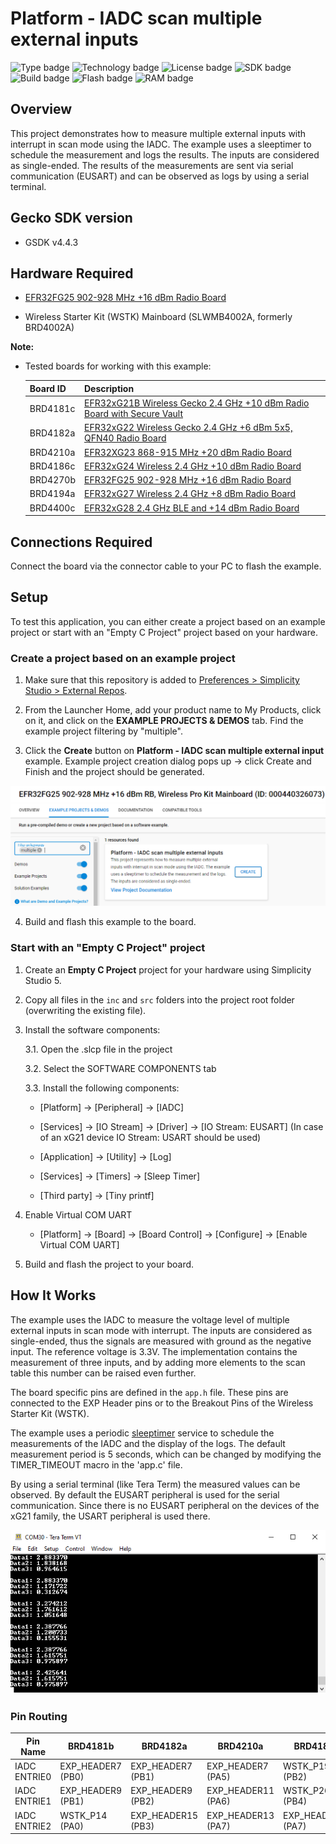 # Platform - IADC scan multiple external inputs #
![Type badge](https://img.shields.io/badge/dynamic/json?url=https://raw.githubusercontent.com/SiliconLabs/application_examples_ci/master/platform_applications/platform_iadc_scan_multiple_external_input_common.json&label=Type&query=type&color=green)
![Technology badge](https://img.shields.io/badge/dynamic/json?url=https://raw.githubusercontent.com/SiliconLabs/application_examples_ci/master/platform_applications/platform_iadc_scan_multiple_external_input_common.json&label=Technology&query=technology&color=green)
![License badge](https://img.shields.io/badge/dynamic/json?url=https://raw.githubusercontent.com/SiliconLabs/application_examples_ci/master/platform_applications/platform_iadc_scan_multiple_external_input_common.json&label=License&query=license&color=green)
![SDK badge](https://img.shields.io/badge/dynamic/json?url=https://raw.githubusercontent.com/SiliconLabs/application_examples_ci/master/platform_applications/platform_iadc_scan_multiple_external_input_common.json&label=SDK&query=sdk&color=green)
![Build badge](https://img.shields.io/endpoint?url=https://raw.githubusercontent.com/SiliconLabs/application_examples_ci/master/platform_applications/platform_iadc_scan_multiple_external_input_build_status.json)
![Flash badge](https://img.shields.io/badge/dynamic/json?url=https://raw.githubusercontent.com/SiliconLabs/application_examples_ci/master/platform_applications/platform_iadc_scan_multiple_external_input_common.json&label=Flash&query=flash&color=blue)
![RAM badge](https://img.shields.io/badge/dynamic/json?url=https://raw.githubusercontent.com/SiliconLabs/application_examples_ci/master/platform_applications/platform_iadc_scan_multiple_external_input_common.json&label=RAM&query=ram&color=blue)

## Overview ##

This project demonstrates how to measure multiple external inputs with interrupt in scan mode using the IADC. The example uses a sleeptimer to schedule the measurement and logs the results. The inputs are considered as single-ended. The results of the measurements are sent via serial communication (EUSART) and can be observed as logs by using a serial terminal.

## Gecko SDK version ##

- GSDK v4.4.3

## Hardware Required ##

- [EFR32FG25 902-928 MHz +16 dBm Radio Board](https://www.silabs.com/development-tools/wireless/proprietary/fg25-rb4270b-efr32fg25-radio-board?tab=overview)

- Wireless Starter Kit (WSTK) Mainboard (SLWMB4002A, formerly BRD4002A)

**Note:**

   - Tested boards for working with this example: 

      | Board ID | Description  |
      | ---------------------- | ------ |
      | BRD4181c | [EFR32xG21B Wireless Gecko 2.4 GHz +10 dBm Radio Board with Secure Vault](https://www.silabs.com/development-tools/wireless/slwrb4181c-efr32xg21-wireless-gecko-radio-board?tab=overview)|
      | BRD4182a | [EFR32xG22 Wireless Gecko 2.4 GHz +6 dBm 5x5, QFN40 Radio Board](https://www.silabs.com/development-tools/wireless/slwrb4182a-efr32xg22-wireless-gecko-radio-board?tab=overview)|
      | BRD4210a | [EFR32XG23 868-915 MHz +20 dBm Radio Board](https://www.silabs.com/development-tools/wireless/xg23-rb4210a-efr32xg23-868-915-mhz-20-dbm-radio-board?tab=overview)|
      | BRD4186c | [EFR32xG24 Wireless 2.4 GHz +10 dBm Radio Board](https://www.silabs.com/development-tools/wireless/xg24-rb4186c-efr32xg24-wireless-gecko-radio-board?tab=overview)|
      | BRD4270b | [EFR32FG25 902-928 MHz +16 dBm Radio Board](https://www.silabs.com/development-tools/wireless/proprietary/fg25-rb4270b-efr32fg25-radio-board?tab=overview)|
      | BRD4194a | [EFR32xG27 Wireless 2.4 GHz +8 dBm Radio Board](https://www.silabs.com/development-tools/wireless/xg27-rb4194a-efr32xg27-8-dbm-wireless-radio-board?tab=overview)|
      | BRD4400c | [EFR32xG28 2.4 GHz BLE and +14 dBm Radio Board](https://www.silabs.com/development-tools/wireless/xg28-rb4400c-efr32xg28-2-4-ghz-ble-and-14-dbm-radio-board?tab=overview)|

## Connections Required ##

Connect the board via the connector cable to your PC to flash the example.

## Setup ##

To test this application, you can either create a project based on an example project or start with an "Empty C Project" project based on your hardware.

### Create a project based on an example project ###

1. Make sure that this repository is added to [Preferences > Simplicity Studio > External Repos](https://docs.silabs.com/simplicity-studio-5-users-guide/latest/ss-5-users-guide-about-the-launcher/welcome-and-device-tabs).

2. From the Launcher Home, add your product name to My Products, click on it, and click on the **EXAMPLE PROJECTS & DEMOS** tab. Find the example project filtering by "multiple".

3. Click the **Create** button on **Platform - IADC scan multiple external input** example. Example project creation dialog pops up -> click Create and Finish and the project should be generated.

![create_project](image/create_project.png)

4. Build and flash this example to the board.

### Start with an "Empty C Project" project ###

1. Create an **Empty C Project** project for your hardware using Simplicity Studio 5.

2. Copy all files in the `inc` and `src` folders into the project root folder (overwriting the existing file).

3. Install the software components:

    3.1. Open the .slcp file in the project

    3.2. Select the SOFTWARE COMPONENTS tab

    3.3. Install the following components:

    - [Platform] → [Peripheral] → [IADC]

    - [Services] → [IO Stream] → [Driver] → [IO Stream: EUSART] (In case of an xG21 device IO Stream: USART should be used)

    - [Application] → [Utility] → [Log]

    - [Services] → [Timers] → [Sleep Timer]

    - [Third party] → [Tiny printf]

4. Enable Virtual COM UART

    - [Platform] → [Board] → [Board Control] → [Configure] → [Enable Virtual COM UART]

5. Build and flash the project to your board.

## How It Works ##

The example uses the IADC to measure the voltage level of multiple external inputs in scan mode with interrupt. The inputs are considered as single-ended, thus the signals are measured with ground as the negative input. The reference voltage is 3.3V. The implementation contains the measurement of three inputs, and by adding more elements to the scan table this  number can be raised even further.

The board specific pins are defined in the `app.h` file. These pins are connected to the EXP Header pins or to the Breakout Pins of the Wireless Starter Kit (WSTK). 

The example uses a periodic [sleeptimer](https://docs.silabs.com/gecko-platform/5.0.2/platform-service/sleeptimer) service to schedule the measurements of the IADC and the display of the logs. The default measurement period is 5 seconds, which can be changed by modifying the TIMER_TIMEOUT macro in the 'app.c' file.


By using a serial terminal (like Tera Term) the measured values can be observed. By default the EUSART peripheral is used for the serial communication. Since there is no EUSART peripheral on the devices of the xG21 family, the USART peripheral is used there. 

![log](image/log.png)


### Pin Routing ###
| Pin Name | BRD4181b | BRD4182a | BRD4210a | BRD4186c | BRD4270b | BRD4194A | BRD4400C |
| --- | --- | --- | --- | --- | --- | --- | --- |
| IADC ENTRIE0 | EXP_HEADER7 (PB0) | EXP_HEADER7 (PB1) | EXP_HEADER7 (PA5) | WSTK_P19 (PB2) | EXP_HEADER10 (PB4) | EXP_HEADER7 (PB0) | EXP_HEADER11 (PB4) |
| IADC ENTRIE1 | EXP_HEADER9 (PB1) | EXP_HEADER9 (PB2) | EXP_HEADER11 (PA6) | WSTK_P26 (PB4) | EXP_HEADER15 (PB2) | EXP_HEADER9 (PB1) | EXP_HEADER13 (PB5) |
| IADC ENTRIE2 | WSTK_P14 (PA0) | EXP_HEADER15 (PB3) | EXP_HEADER13 (PA7) | EXP_HEADER13 (PA7) | EXP_HEADER16 (PB3) | EXP_HEADER15 (PB2) | EXP_HEADER3 (PA11) |